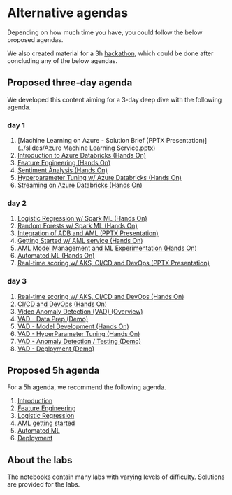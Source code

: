 # Alternative agendas

Depending on how much time you have, you could follow the below proposed agendas. 

We also created material for a 3h [hackathon](../hackathon/train-a-better-PdM-model-for-multiclass-using-azure-databricks.ipynb), which could be done after concluding any of the below agendas.


## Proposed three-day agenda

We developed this content aiming for a 3-day deep dive with the following agenda.

### day 1

1. [Machine Learning on Azure - Solution Brief (PPTX Presentation)](../slides/Azure Machine Learning Service.pptx) 
1. [Introduction to Azure Databricks (Hands On)](../notebooks/1_01_introduction.ipynb)
1. [Feature Engineering (Hands On)](../notebooks/1_02_feature_engineering.ipynb)
1. [Sentiment Analysis (Hands On)](../notebooks/1_03_sentiment_analysis.ipynb)
1. [Hyperparameter Tuning w/ Azure Databricks (Hands On)](../notebooks/1_04_hyperparameter_tuning.ipynb)
1. [Streaming on Azure Databricks (Hands On)](../notebooks/1_05_structured_streaming.ipynb)

### day 2        

1. [Logistic Regression w/ Spark ML (Hands On)](../notebooks/2_01_logistic_regression.ipynb)
1. [Random Forests w/ Spark ML (Hands On)](../notebooks/2_02_random_forests.ipynb)
1. [Integration of ADB and AML (PPTX Presentation)](../slides/ADB_AML_integration.pptx)
1. [Getting Started w/ AML service  (Hands On)](../notebooks/2_03_aml_getting_started.ipynb)
1. [AML Model Management and ML Experimentation (Hands On)](../notebooks/2_04_ml_experimentation.ipynb)
1. [Automated ML (Hands On)](../notebooks/2_05_automated_ML.ipynb)
1. [Real-time scoring w/ AKS, CI/CD and DevOps (PPTX Presentation)](../slides/slides/Azure_DevOps.pptx)

### day 3

1. [Real-time scoring w/ AKS, CI/CD and DevOps (Hands On)](../notebooks/2_06_deployment.ipynb)
1. [CI/CD and DevOps (Hands On)](../devops/README.md)
1. [Video Anomaly Detection (VAD) (Overview)](../video_anomaly/README.md)
1. [VAD - Data Prep (Demo)](../video_anomaly/docs/data_prep_w_pillow.md)
1. [VAD - Model Development (Hands On)](../video_anomaly/docs/model_development.md)
1. [VAD - HyperParameter Tuning (Hands On)](../video_anomaly/docs/hyperparameter_tuning.md)
1. [VAD - Anomaly Detection / Testing (Demo)](../video_anomaly/docs/anomaly_detection.md)
1. [VAD - Deployment (Demo)](../video_anomaly/docs/deployment.md)

## Proposed 5h agenda

For a 5h agenda, we recommend the following agenda.

1. [Introduction](../notebooks/1_01_introduction.ipynb)
2. [Feature Engineering](../notebooks/1_02_feature_engineering.ipynb)
3. [Logistic Regression](../notebooks/2_01_logistic_regression.ipynb)
4. [AML getting started](../notebooks/2_03_aml_getting_started.ipynb)
5. [Automated ML](../notebooks/2_05_automated_ML.ipynb)
6. [Deployment](../notebooks/2_06_deployment.ipynb)


## About the labs

The notebooks contain many labs with varying levels of difficulty. Solutions are provided for the labs.